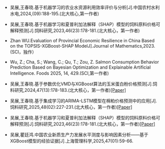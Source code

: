 - 吴展,王春晓.基于机器学习的农业水资源利用效率评价与分析[J].中国农村水利水电,2024,(09):188-195.(北大核心,第一作者)

- 吴展,王春晓.基于机器学习和夏普利加法解释（SHAP）模型的饲料原料价格可解释预测[J].饲料研究,2023,46(23):178-181.(北大核心，第一作者)
  
- Zhan WU.Evaluation of Provincial Economic Resilience in China Based on the TOPSIS-XGBoost-SHAP ModelJ].Journal of Mathematics,2023.(SCI，独作）

- Wu, Z.; Cha, S.; Wang, C.; Qu, T.; Zou, Z. Salmon Consumption Behavior Prediction Based on Bayesian Optimization and Explainable Artificial Intelligence. Foods 2025, 14, 429.(SCI,第一作者)

- 吴展,王春晓.基于参数优化VMD与XGBoost算法的玉米蛋白粉价格预测[J].饲料研究,2024,47(13):178-183.(北大核心，第一作者)[[Paper]](DOI:10.13557/j.cnki.issn1002-2813.2024.13.033.)

- 吴展,王春晓.基于集成学习的ARIMA-LSTM模型在棉粕价格预测中的应用[J].饲料研究,2025,48(02):227-231.(北大核心，第一作者)[[Paper]](DOI:10.13557/j.cnki.issn1002-2813.2025.02.041.)

- 吴展,王春晓.基于机器学习和夏普利加法解释（SHAP）模型的饲料原料价格可解释预测[J].饲料研究,2023,46(23):178-181.(北大核心，第一作者)[[Paper]](DOI:10.13557/j.cnki.issn1002-2813.2023.23.034.)

- 吴展,瞿廷鸿.中国农业新质生产力发展水平测度与影响因素分析——基于XGBoost模型的经验证据[J].上海管理科学,2025,47(01):59-66.

